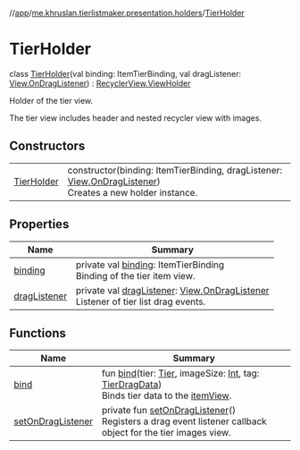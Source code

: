 //[app](../../../index.md)/[me.khruslan.tierlistmaker.presentation.holders](../index.md)/[TierHolder](index.md)

# TierHolder

class [TierHolder](index.md)(val binding: ItemTierBinding, val dragListener: [View.OnDragListener](https://developer.android.com/reference/kotlin/android/view/View.OnDragListener.html)) : [RecyclerView.ViewHolder](https://developer.android.com/reference/kotlin/androidx/recyclerview/widget/RecyclerView.ViewHolder.html)

Holder of the tier view.

The tier view includes header and nested recycler view with images.

## Constructors

| | |
|---|---|
| [TierHolder](-tier-holder.md) | constructor(binding: ItemTierBinding, dragListener: [View.OnDragListener](https://developer.android.com/reference/kotlin/android/view/View.OnDragListener.html))<br>Creates a new holder instance. |

## Properties

| Name | Summary |
|---|---|
| [binding](binding.md) | private val [binding](binding.md): ItemTierBinding<br>Binding of the tier item view. |
| [dragListener](drag-listener.md) | private val [dragListener](drag-listener.md): [View.OnDragListener](https://developer.android.com/reference/kotlin/android/view/View.OnDragListener.html)<br>Listener of tier list drag events. |

## Functions

| Name | Summary |
|---|---|
| [bind](bind.md) | fun [bind](bind.md)(tier: [Tier](../../me.khruslan.tierlistmaker.data.models.tierlist/-tier/index.md), imageSize: [Int](https://kotlinlang.org/api/latest/jvm/stdlib/kotlin/-int/index.html), tag: [TierDragData](../../me.khruslan.tierlistmaker.data.models.drag/-tier-drag-data/index.md))<br>Binds tier data to the [itemView](../../../../app/me.khruslan.tierlistmaker.presentation.holders/-tier-holder/item-view.md). |
| [setOnDragListener](set-on-drag-listener.md) | private fun [setOnDragListener](set-on-drag-listener.md)()<br>Registers a drag event listener callback object for the tier images view. |
